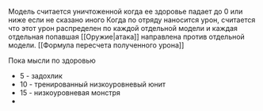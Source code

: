 Модель считается уничтоженной когда ее здоровье падает до 0 или ниже если не сказано иного
Когда по отряду наносится урон, считается что этот урон распределен по каждой отдельной модели и каждая отдельная попавшая [[Оружие|атака]] направлена против отдельной модели.
[[Формула пересчета полученного урона]]

Пока мысли по здоровью  
- 5 - задохлик
- 10  -  тренированный низкоуровневый юнит
- 15  - низкоуровневая монстря 
- 